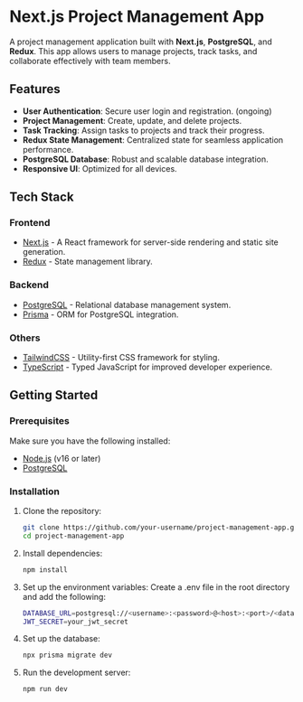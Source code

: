 # Next.js Project Management App

A project management application built with **Next.js**, **PostgreSQL**, and **Redux**. This app allows users to manage projects, track tasks, and collaborate effectively with team members.

## Features

- **User Authentication**: Secure user login and registration. (ongoing)
- **Project Management**: Create, update, and delete projects.
- **Task Tracking**: Assign tasks to projects and track their progress.
- **Redux State Management**: Centralized state for seamless application performance.
- **PostgreSQL Database**: Robust and scalable database integration.
- **Responsive UI**: Optimized for all devices.

## Tech Stack

### Frontend
- [Next.js](https://nextjs.org/) - A React framework for server-side rendering and static site generation.
- [Redux](https://redux.js.org/) - State management library.

### Backend
- [PostgreSQL](https://www.postgresql.org/) - Relational database management system.
- [Prisma](https://www.prisma.io/) - ORM for PostgreSQL integration.

### Others
- [TailwindCSS](https://tailwindcss.com/) - Utility-first CSS framework for styling.
- [TypeScript](https://www.typescriptlang.org/) - Typed JavaScript for improved developer experience.

## Getting Started

### Prerequisites
Make sure you have the following installed:
- [Node.js](https://nodejs.org/) (v16 or later)
- [PostgreSQL](https://www.postgresql.org/)

### Installation

1. Clone the repository:
   ```bash
   git clone https://github.com/your-username/project-management-app.git
   cd project-management-app
   
2. Install dependencies:
   ```bash
   npm install
   
3. Set up the environment variables: Create a .env file in the root directory and add the following:
   ```bash
   DATABASE_URL=postgresql://<username>:<password>@<host>:<port>/<database>
   JWT_SECRET=your_jwt_secret

4. Set up the database:
   ```bash
   npx prisma migrate dev
   
5. Run the development server:
   ```bash
   npm run dev
